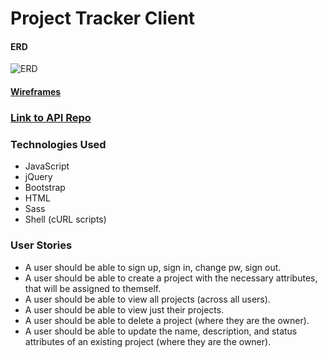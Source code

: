 # Project Tracker Client

#### ERD
![ERD](https://i.imgur.com/oSdw9xO.jpg)
#### [Wireframes](https://i.imgur.com/XtQG8Hb.jpg)
### [Link to API Repo](https://github.com/slahiff/project-tracker-api)

### Technologies Used
- JavaScript
- jQuery
- Bootstrap
- HTML
- Sass
- Shell (cURL scripts)

### User Stories
- A user should be able to sign up, sign in, change pw, sign out.
- A user should be able to create a project with the necessary attributes, that will be assigned to themself.
- A user should be able to view all projects (across all users).
- A user should be able to view just their projects.
- A user should be able to delete a project (where they are the owner).
- A user should be able to update the name, description, and status attributes of an existing project (where they are the owner).
